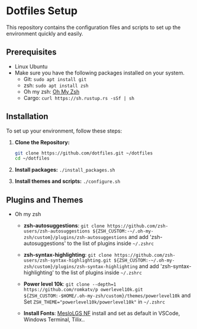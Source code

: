 # Dotfiles Setup

This repository contains the configuration files and scripts to set up the environment quickly and easily. 

## Prerequisites
- Linux Ubuntu
- Make sure you have the following packages installed on your system.
  - Git: `sudo apt install git`
  - zsh: `sudo apt install zsh`
  - Oh my zsh: [Oh My Zsh](https://ohmyz.sh/#install)
  - Cargo: `curl https://sh.rustup.rs -sSf | sh`



## Installation

To set up your environment, follow these steps:

1. **Clone the Repository:**

   ```bash
   git clone https://github.com/dotfiles.git ~/dotfiles
   cd ~/dotfiles
   ```
2. **Install packages:**
`./install_packages.sh`

3. **Install themes and scripts:**
`./configure.sh`

## Plugins and Themes
- Oh my zsh
  - **zsh-autosuggestions**: `git clone https://github.com/zsh-users/zsh-autosuggestions ${ZSH_CUSTOM:-~/.oh-my-zsh/custom}/plugins/zsh-autosuggestions` and add 'zsh-autosuggestions' to the list of plugins inside `~/.zshrc`
  - **zsh-syntax-highlighting**: `git clone https://github.com/zsh-users/zsh-syntax-highlighting.git ${ZSH_CUSTOM:-~/.oh-my-zsh/custom}/plugins/zsh-syntax-highlighting` and add 'zsh-syntax-highlighting' to the list of plugins inside `~/.zshrc`

  - **Power level 10k**: `git clone --depth=1 https://github.com/romkatv/p owerlevel10k.git ${ZSH_CUSTOM:-$HOME/.oh-my-zsh/custom}/themes/powerlevel10k` and Set `ZSH_THEME="powerlevel10k/powerlevel10k"` in `~/.zshrc`

  - **Install Fonts**: [MesloLGS NF](https://github.com/romkatv/powerlevel10k?tab=readme-ov-file#meslo-nerd-font-patched-for-powerlevel10k) install and set as default in VSCode, Windows Terminal, Tilix.. 

